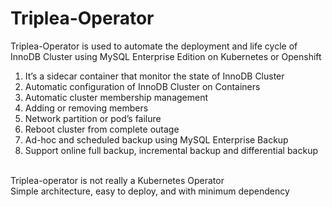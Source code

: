 # Triplea-Operator
Triplea-Operator is used to automate the deployment and life cycle of InnoDB Cluster using MySQL Enterprise Edition on Kubernetes or Openshift </br>
1. It’s a sidecar container that monitor the state of InnoDB Cluster
2. Automatic configuration of InnoDB Cluster on Containers
3. Automatic cluster membership management 
4. Adding or removing members 
5. Network partition or pod’s failure
6. Reboot cluster from complete outage 
7. Ad-hoc and scheduled backup using MySQL Enterprise Backup
8. Support online full backup, incremental backup and differential backup
</br>
Triplea-operator is not really a Kubernetes Operator </br>
Simple architecture, easy to deploy, and with minimum dependency

